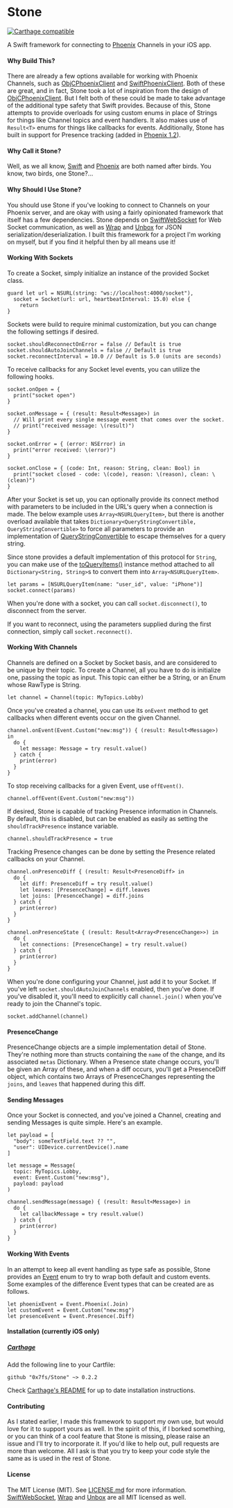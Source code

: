 # Stone

[![Carthage compatible](https://img.shields.io/badge/Carthage-compatible-4BC51D.svg?style=flat)](https://github.com/Carthage/Carthage)

A Swift framework for connecting to [Phoenix](https://www.phoenixframework.org) Channels in your iOS app.

#### Why Build This?

There are already a few options available for working with Phoenix Channels, such as [ObjCPhoenixClient](https://github.com/livehelpnow/ObjCPhoenixClient) and [SwiftPhoenixClient](https://github.com/davidstump/SwiftPhoenixClient). Both of these are great, and in fact, Stone took a lot of inspiration from the design of [ObjCPhoenixClient](https://github.com/livehelpnow/ObjCPhoenixClient). But I felt both of these could be made to take advantage of the additional type safety that Swift provides. Because of this, Stone attempts to provide overloads for using custom enums in place of Strings for things like Channel topics and event handlers. It also makes use of `Result<T>` enums for things like callbacks for events. Additionally, Stone has built in support for Presence tracking (added in [Phoenix 1.2](https://github.com/phoenixframework/phoenix/releases/tag/v1.2.0-rc.0)).

#### Why Call it Stone?

Well, as we all know, [Swift](https://swift.org) and [Phoenix](https://www.phoenixframework.org) are both named after birds. You know, two birds, one Stone?...


#### Why Should I Use Stone?

You should use Stone if you've looking to connect to Channels on your Phoenix server, and are okay with using a fairly opinionated framework that itself has a few dependencies. Stone depends on [SwiftWebSocket](https://github.com/tidwall/SwiftWebSocket) for Web Socket communication, as well as [Wrap](https://github.com/JohnSundell/Wrap) and [Unbox](https://github.com/JohnSundell/Unbox) for JSON serialization/deserialization. I built this framework for a project I'm working on myself, but if you find it helpful then by all means use it!

#### Working With Sockets

To create a Socket, simply initialize an instance of the provided Socket class.

```{swift}
guard let url = NSURL(string: "ws://localhost:4000/socket"),
  socket = Socket(url: url, heartbeatInterval: 15.0) else {
    return
}
```

Sockets were build to require minimal customization, but you can change the following settings if desired.

```{swift}
socket.shouldReconnectOnError = false // Default is true
socket.shouldAutoJoinChannels = false // Default is true
socket.reconnectInterval = 10.0 // Default is 5.0 (units are seconds)
```

To receive callbacks for any Socket level events, you can utilize the following hooks.

```{swift}
socket.onOpen = {
  print("socket open")
}

socket.onMessage = { (result: Result<Message>) in
  // Will print every single message event that comes over the socket.
  // print("received message: \(result)")
}

socket.onError = { (error: NSError) in
  print("error received: \(error)")
}

socket.onClose = { (code: Int, reason: String, clean: Bool) in
  print("socket closed - code: \(code), reason: \(reason), clean: \(clean)")
}
```

After your Socket is set up, you can optionally provide its connect method with parameters to be included in the URL's query when a connection is made. The below example uses `Array<NSURLQueryItem>`, but there is another overload available that takes `Dictionary<QueryStringConvertible, QueryStringConvertible>` to force all parameters to provide an implementation of [QueryStringConvertible](https://github.com/Tethr-Technologies-Inc/Stone/blob/master/Sources/QueryStringConvertible.swift) to escape themselves for a query string.

Since stone provides a default implementation of this protocol for `String`, you can make use of the [toQueryItems()](https://github.com/Tethr-Technologies-Inc/Stone/blob/master/Sources/Extensions.swift#L25) instance method attached to all `Dictionary<String, String>`s to convert them into `Array<NSURLQueryItem>`.

```{swift}
let params = [NSURLQueryItem(name: "user_id", value: "iPhone")]
socket.connect(params)
```

When you're done with a socket, you can call `socket.disconnect()`, to disconnect from the server.

If you want to reconnect, using the parameters supplied during the first connection, simply call `socket.reconnect()`.

#### Working With Channels

Channels are defined on a Socket by Socket basis, and are considered to be unique by their topic. To create a Channel, all you have to do is initialize one, passing the topic as input. This topic can either be a String, or an Enum whose RawType is String.

```{swift}
let channel = Channel(topic: MyTopics.Lobby)
```

Once you've created a channel, you can use its `onEvent` method to get callbacks when different events occur on the given Channel.

```{swift}
channel.onEvent(Event.Custom("new:msg")) { (result: Result<Message>) in
  do {
    let message: Message = try result.value()
  } catch {
    print(error)
  }
}
```

To stop receiving callbacks for a given Event, use `offEvent()`.

```{swift}
channel.offEvent(Event.Custom("new:msg"))
```

If desired, Stone is capable of tracking Presence information in Channels. By default, this is disabled, but can be enabled as easily as setting the `shouldTrackPresence` instance variable.

```{swift}
channel.shouldTrackPresence = true
```

Tracking Presence changes can be done by setting the Presence related callbacks on your Channel.

```{swift}
channel.onPresenceDiff { (result: Result<PresenceDiff> in
  do {
    let diff: PresenceDiff = try result.value()
    let leaves: [PresenceChange] = diff.leaves
    let joins: [PresenceChange] = diff.joins
  } catch {
    print(error)
  }
}

channel.onPresenceState { (result: Result<Array<PresenceChange>>) in
  do {
    let connections: [PresenceChange] = try result.value()
  } catch {
    print(error)
  }
}
```

When you're done configuring your Channel, just add it to your Socket. If you've left `socket.shouldAutoJoinChannels` enabled, then you've done. If you've disabled it, you'll need to explicitly call `channel.join()` when you've ready to join the Channel's topic.

```{swift}
socket.addChannel(channel)
```

#### PresenceChange

PresenceChange objects are a simple implementation detail of Stone. They're nothing more than structs containing the `name` of the change, and its associated `metas` Dictionary. When a Presence state change occurs, you'll be given an Array of these, and when a diff occurs, you'll get a PresenceDiff object, which contains two Arrays of PresenceChanges representing the `joins`, and `leaves` that happened during this diff.

#### Sending Messages

Once your Socket is connected, and you've joined a Channel, creating and sending Messages is quite simple. Here's an example.

```{swift}
let payload = [
  "body": someTextField.text ?? "",
  "user": UIDevice.currentDevice().name
]

let message = Message(
  topic: MyTopics.Lobby,
  event: Event.Custom("new:msg"),
  payload: payload
)

channel.sendMessage(message) { (result: Result<Message>) in
  do {
    let callbackMessage = try result.value()
  } catch {
    print(error)
  }
}
```

#### Working With Events

In an attempt to keep all event handling as type safe as possible, Stone provides an [Event](https://github.com/Tethr-Technologies-Inc/Stone/blob/master/Sources/Event.swift#L43) enum to try to wrap both default and custom events. Some examples of the difference Event types that can be created are as follows.

```{swift}
let phoenixEvent = Event.Phoenix(.Join)
let customEvent = Event.Custom("new:msg")
let presenceEvent = Event.Presence(.Diff)
```

#### Installation (currently iOS only)

##### [Carthage](https://github.com/Carthage/Carthage)

Add the following line to your Cartfile:

```
github "0x7fs/Stone" ~> 0.2.2
```

Check [Carthage's README](https://github.com/Carthage/Carthage#if-youre-building-for-ios-tvos-or-watchos)
for up to date installation instructions.

#### Contributing

As I stated earlier, I made this framework to support my own use, but would love for it to support yours as well. In the spirit of this, if I borked something, or you can think of a cool feature that Stone is missing, please raise an issue and I'll try to incorporate it. If you'd like to help out, pull requests are more than welcome. All I ask is that you try to keep your code style the same as is used in the rest of Stone.

#### License

The MIT License (MIT). See [LICENSE.md](https://github.com/Tethr-Technologies-Inc/Stone/blob/master/LICENSE.md) for more information. [SwiftWebSocket](https://github.com/tidwall/SwiftWebSocket/blob/master/LICENSE), [Wrap](https://github.com/JohnSundell/Wrap/blob/master/LICENSE) and [Unbox](https://github.com/JohnSundell/Unbox/blob/master/LICENSE) are all MIT licensed as well.
